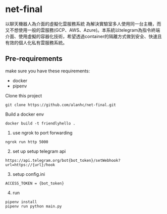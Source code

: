 # net-final
以聊天機器人為介面的虛擬化雲服務系統
為解決實驗室多人使用同一台主機，而又不想使用一般的雲服務(GCP、AWS、Azure)。本系統以telegram為指令終端介面、使用虛擬的容器化技術，希望透過container的隔離方式做到安全、快速且有效的個人化私有雲服務系統。

## Pre-requirements
make sure you have these requirements:
* docker
* pipenv

Clone this project
```
git clone https://github.com/alanhc/net-final.git
```
Build a docker env
```
docker build -t friendlyhello .
```
1. use ngrok to port forwarding
```
ngrok run http 5000
```
2. set up
setup telegram api
```
https://api.telegram.org/bot{bot_token}/setWebhook?url=https://{url}/hook
```
3. setup config.ini
```
ACCESS_TOKEN = {bot_token}
```
4. run
```
pipenv install
pipenv run python main.py
```
